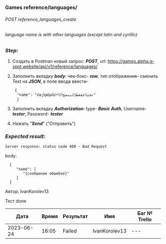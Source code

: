 ### Games reference/languages/ 
###### POST reference_languages_create
###### language name is with other languages (except latin and cyrillic)

### *Step:*
1. Создать в Postman новый запрос: ***POST***, url: https://games.alpha.g-spot.website/api/v1/reference/languages/
2. Заполнить вкладку ***body***: чек-бокс- ***row***, тип отображения- сменить Text на ***JSON***, в поле ввода ввести-

        {
         "name": "Հայկականتحتاجفقطإلىنسخלבדוק"
         }

3. Заполнить вкладку ***Authorization***: type- ***Basic Auth***, Username- ***tester***, Password- ***tester***
4. Нажать "***Send***" ("Отправить")

### *Expected result:*
    Server response: status code 400 - Bad Request

body:

      {
         "name": [
            "{сообщение обшибке}"
         ]
      }


Автор: IvanKorolev13

Тест done

| Дата       | Время | Результат | Имя | Баг № Trello |
|------------|-------|-----------| --- | --- |
| 2023-06-24 | 16:05 | Failed    | IvanKorolev13 | --- | 